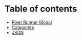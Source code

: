 # Table of contents

* [River Runner Global](README.md)
* [Categories](categories.md)
* [JSON](json.md)
